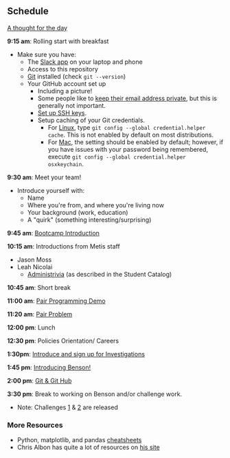 ## Schedule

[A thought for the day](https://twitter.com/hadleywickham/status/565516534089785344)

**9:15 am**: Rolling start with breakfast

 * Make sure you have:
     * The [Slack app](https://slack.com/apps) on your laptop and phone
     * Access to this repository
     * [Git](http://git-scm.com/) installed (check `git --version`)
     * Your GitHub account set up
         * Including a picture!
         * Some people like to [keep their email address private](https://help.github.com/articles/keeping-your-email-address-private/), but this is generally not important.
         * [Set up SSH keys](https://help.github.com/articles/generating-ssh-keys/).
         * Setup caching of your Git credentials. 
            * For [Linux](https://help.github.com/articles/caching-your-github-password-in-git/#platform-linux), type `git config --global credential.helper cache`. This is not enabled by default on most distributions.
            * For [Mac](https://help.github.com/articles/caching-your-github-password-in-git/#platform-mac), the setting should be enabled by default; however, if you have issues with your password being remembered, execute `git config --global credential.helper osxkeychain`.

**9:30 am**: Meet your team!

 * Introduce yourself with:
     * Name
     * Where you're from, and where you're living now
     * Your background (work, education)
     * A "quirk" (something interesting/surprising)

**9:45 am**: [Bootcamp Introduction](Bootcamp_Intro.pdf)

**10:15 am**: Introductions from Metis staff

 * Jason Moss
 * Leah Nicolai
     * [Administrivia](Administrivia.md) (as described in the Student Catalog)

**10:45 am**: Short break

**11:00 am**: [Pair Programming Demo](pair_demo.md)

**11:20 am**: [Pair Problem](pair_fizzbuzz.md)

**12:00 pm**: Lunch

**12:30 pm**: Policies Orientation/ Careers

**1:30pm**: [Introduce and sign up for Investigations](../../../investigations)

**1:45 pm**: [Introducing Benson!](../../../projects/01-benson)

**2:00 pm**: [Git & Git Hub](intro_to_git_and_github.pdf)
 
**3:30 pm**: Break to working on Benson and/or challenge work.

 * Note: Challenges [1](../../../challenges/challenges_questions/01-mta) & [2](../../../challenges/challenges_questions/02-primer) are released


### More Resources

 
 * Python, matplotlib, and pandas [cheatsheets](https://drive.google.com/folderview?id=0ByIrJAE4KMTtaGhRcXkxNHhmY2M)
 * Chris Albon has quite a lot of resources on [his site](http://chrisalbon.com/)

